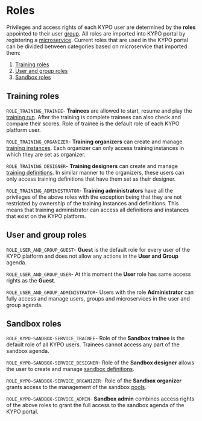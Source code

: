 # Roles 

Privileges and access rights of each KYPO user are determined by the **roles** appointed to their user [group](./administration.md#group-overview).
All roles are imported into KYPO portal by registering a [microservice](./administration.md#microservice-registration). Current roles that are used in the KYPO portal can be divided between categories based on microservice that imported them:
1. [Training roles](#training-roles)
2. [User and group roles](#user-and-group-roles)
3. [Sandbox roles](#sandbox-roles)

## Training roles

``ROLE_TRAINING_TRAINEE``- **Trainees** are allowed to start, resume and play the [training run](./trainings/training-run.md). After the training is complete trainees can also check and compare their scores. Role of trainee is the default role of each KYPO platform user.

``ROLE_TRAINING_ORGANIZER``- **Training organizers** can create and manage [training instances](./trainings/training-instance.md). Each organizer  can only access training instances in which they are set as organizer.

``ROLE_TRAINING_DESIGNER``- **Training designers** can create and manage [training definitions](./trainings/training-definition.md). In similar manner to the organizers, these users can only access training definitions that have them set as their designer.

``ROLE_TRAINING_ADMINISTRATOR``- **Training administrators** have all the privileges of the above roles with the exception being that they are not restricted by ownership of the training instances and definitions. This means that training administrator can access all definitions and instances that exist on the KYPO platform.

## User and group roles

``ROLE_USER_AND_GROUP_GUEST``- **Guest** is the default role for every user of the KYPO platform and does not allow any actions in the **User and Group** agenda.

``ROLE_USER_AND_GROUP_USER``- At this moment the **User** role has same access rights as the **Guest**.

``ROLE_USER_AND_GROUP_ADMINISTRATOR``- Users with the role **Administrator** can fully access and manage users, groups and microservices in the user and group agenda.

## Sandbox roles

``ROLE_KYPO-SANDBOX-SERVICE_TRAINEE``- Role of the **Sandbox trainee** is the default role of all KYPO users. Trainees cannot access any part of the sandbox agenda.

``ROLE_KYPO-SANDBOX-SERVICE_DESIGNER``- Role of the **Sandbox designer** allows the user to create and manage [sandbox definitions](./sandboxes/sandbox-definition.md).

``ROLE_KYPO-SANDBOX-SERVICE_ORGANIZER``- Role of the **Sandbox organizer** grants access to the management of the sandbox [pools](./sandboxes/pool.md).

``ROLE_KYPO-SANDBOX-SERVICE_ADMIN``- **Sandbox admin** combines access rights of the above roles to grant the full access to the sandbox agenda of the KYPO portal.